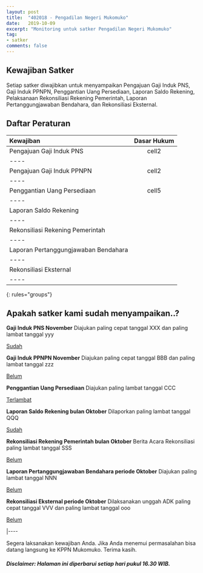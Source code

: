 ```yaml
---
layout: post
title:  "402018 - Pengadilan Negeri Mukomuko"
date:   2019-10-09
excerpt: "Monitoring untuk satker Pengadilan Negeri Mukomuko"
tag:
- satker
comments: false
---
```


## Kewajiban Satker

Setiap satker diwajibkan untuk menyampaikan Pengajuan Gaji Induk PNS, Gaji Induk PPNPN, Penggantian Uang Persediaan, Laporan Saldo Rekening, Pelaksanaan Rekonsiliasi Rekening Pemerintah, Laporan Pertanggungjawaban Bendahara, dan Rekonsiliasi Eksternal.


## Daftar Peraturan

| Kewajiban                            | Dasar Hukum |
|:-------------------------------------|:-----------:|
| Pengajuan Gaji Induk PNS             | cell2       |
|----
| Pengajuan Gaji Induk PPNPN           | cell2       |
|----
| Penggantian Uang Persediaan          | cell5       |
|----
| Laporan Saldo Rekening               |             |
|----
| Rekonsiliasi Rekening Pemerintah     |             |
|----
| Laporan Pertanggungjawaban Bendahara |             |
|----
| Rekonsiliasi Eksternal               |             |
|----
{: rules="groups"}


## Apakah satker kami sudah menyampaikan..?

**Gaji Induk PNS November**
Diajukan paling cepat tanggal XXX dan paling lambat tanggal yyy
<div markdown="0"><a href="#" class="btn btn-success">Sudah</a></div>

**Gaji Induk PPNPN November**
Diajukan paling cepat tanggal BBB dan paling lambat tanggal zzz
<div markdown="0"><a href="#" class="btn btn-warning">Belum</a></div>

**Penggantian Uang Persediaan**
Diajukan paling lambat tanggal CCC
<div markdown="0"><a href="#" class="btn btn-danger">Terlambat</a></div>

**Laporan Saldo Rekening bulan Oktober**
Dilaporkan paling lambat tanggal QQQ
<div markdown="0"><a href="#" class="btn btn-success">Sudah</a></div>

**Rekonsiliasi Rekening Pemerintah bulan Oktober**
Berita Acara Rekonsiliasi paling lambat tanggal SSS
<div markdown="0"><a href="#" class="btn btn-warning">Belum</a></div>

**Laporan Pertanggungjawaban Bendahara periode Oktober**
Diajukan paling lambat tanggal NNN
<div markdown="0"><a href="#" class="btn btn-warning">Belum</a></div>

**Rekonsiliasi Eksternal periode Oktober**
Dilaksanakan unggah ADK paling cepat tanggal VVV dan paling lambat tanggal ooo
<div markdown="0"><a href="#" class="btn btn-warning">Belum</a></div>

|----


Segera laksanakan kewajiban Anda. Jika Anda menemui permasalahan bisa datang langsung ke KPPN Mukomuko.
Terima kasih.

##### Disclaimer: Halaman ini diperbarui setiap hari pukul 16.30 WIB.

